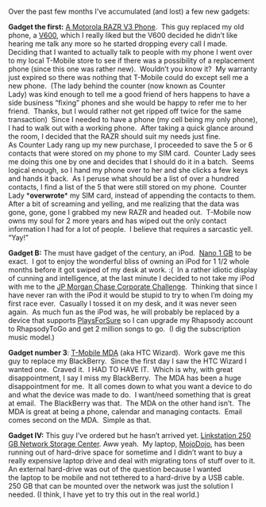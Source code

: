 Over the past few months I’ve accumulated (and lost) a few new gadgets:

**Gadget the first:** [A Motorola RAZR V3
Phone](http://www.motorola.com/motoinfo/product/details.jsp?globalObjectId=69 "RAZR Phone"). 
This guy replaced my old phone, a
[V600](http://www.motorola.com/motoinfo/product/details.jsp?globalObjectId=11),
which I really liked but the V600 decided he didn’t like hearing me talk
any more so he started dropping every call I made.  Deciding that I
wanted to actually talk to people with my phone I went over to my local
T-Mobile store to see if there was a possibility of a replacement phone
(since this one was rather new).  Wouldn’t you know it?  My warranty
just expired so there was nothing that T-Mobile could do except sell me
a new phone.  (The lady behind the counter (now known as Counter
Lady) was kind enough to tell me a good friend of hers happens to have a
side business “fixing” phones and she would be happy to refer me to her
friend.  Thanks, but I would rather not get ripped off twice for the
same transaction)  Since I needed to have a phone (my cell being my
only phone), I had to walk out with a working phone.  After taking a
quick glance around the room, I decided that the RAZR should suit my
needs just fine.  As Counter Lady rang up my new purchase, I proceeded
to save the 5 or 6 contacts that were stored on my phone to my SIM
card.  Counter Lady sees me doing this one by one and decides that I
should do it in a batch.  Seems logical enough, so I hand my phone over
to her and she clicks a few keys and hands it back.  As I peruse what
should be a list of over a hundred contacts, I find a list of the 5 that
were still stored on my phone.  Counter Lady \***overwrote**\* my SIM
card, instead of appending the contacts to them.  After a bit of
screaming and yelling, and me realizing that the data was gone, gone,
gone I grabbed my new RAZR and headed out.  T-Mobile now owns my soul
for 2 more years and has wiped out the only contact information I had
for a lot of people.  I believe that requires a sarcastic yell. “Yay!”

**Gadget B:** The must have gadget of the century, an iPod.  [Nano 1
GB](http://www.apple.com/ipodnano/) to be exact.  I got to enjoy the
wonderful bliss of owning an iPod for 1 1/2 whole months before it got
swiped of my desk at work. :(  In a rather idiotic display of cunning
and intelligence, at the last minute I decided to not take my iPod with
me to the [JP Morgan Chase Corporate
Challenge](http://www.jpmorganchasecc.com/).  Thinking that since I have
never ran with the iPod it would be stupid to try to when I’m doing my
first race ever.  Casually I tossed it on my desk, and it was never seen
again.  As much fun as the iPod was, he will probably be replaced by a
device that supports
[PlaysForSure](http://www.playsforsure.com/ "Evil DRM") so I can upgrade
my Rhapsody account to RhapsodyToGo and get 2 million songs to go.  (I
dig the subscription music model.)

**Gadget number 3**: [T-Mobile
MDA](http://www.t-mobile.com/shop/phones/Detail.aspx?device=8802ddeb-1ee4-477a-9608-d9cd1e2a903f)
(aka HTC Wizard).  Work gave me this guy to replace my BlackBerry. 
Since the first day I saw the HTC Wizard I wanted one.  Craved it.  I
HAD TO HAVE IT.  Which is why, with great disappointment, I say I miss
my BlackBerry.  The MDA has been a huge disappointment for me.  It all
comes down to what you want a device to do and what the device was made
to do.  I want/need something that is great at email.  The BlackBerry
was that.  The MDA on the other hand isn’t.  The MDA is great at being a
phone, calendar and managing contacts.  Email comes second on the MDA. 
Simple as that.

**Gadget IV:** This guy I’ve ordered but he hasn’t arrived yet.
[Linkstation 250 GB Network Storage
Center](http://www.amazon.com/gp/product/B0002ICEIQ/002-9098812-9581660?%5Fencoding=UTF8&v=glance&n=172282).
Aww yeah.  My laptop,
[MojoDojo](http://blogs.geekdojo.net/ryan/archive/2005/03/24/7538.aspx),
has been running out of hard-drive space for sometime and I didn’t want
to buy a really expensive laptop drive and deal with migrating tons of
stuff over to it.  An external hard-drive was out of the question
because I wanted the laptop to be mobile and not tethered to a
hard-drive by a USB cable.  250 GB that can be mounted over the network
was just the solution I needed. (I think, I have yet to try this out in
the real world.) 
